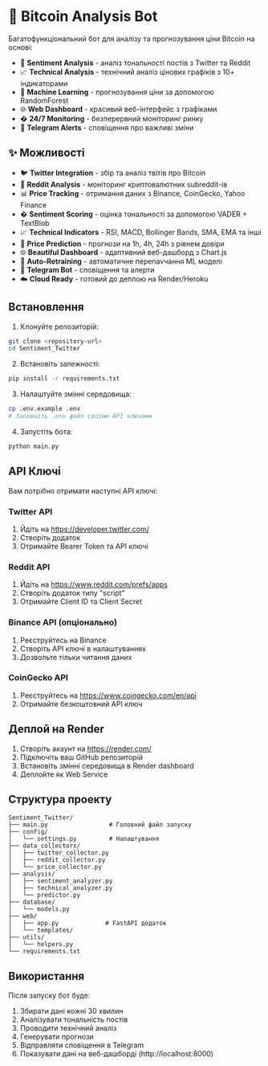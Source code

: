 # 🔮 Bitcoin Analysis Bot

Багатофункціональний бот для аналізу та прогнозування ціни Bitcoin на основі:
- 💭 **Sentiment Analysis** - аналіз тональності постів з Twitter та Reddit
- 📈 **Technical Analysis** - технічний аналіз цінових графіків з 10+ індикаторами
- 🤖 **Machine Learning** - прогнозування ціни за допомогою RandomForest
- 🌐 **Web Dashboard** - красивий веб-інтерфейс з графіками
- � **24/7 Monitoring** - безперервний моніторинг ринку
- 📱 **Telegram Alerts** - сповіщення про важливі зміни

## ✨ Можливості
- 🐦 **Twitter Integration** - збір та аналіз твітів про Bitcoin
- 📱 **Reddit Analysis** - моніторинг криптовалютних subreddit-ів
- 📊 **Price Tracking** - отримання даних з Binance, CoinGecko, Yahoo Finance
- � **Sentiment Scoring** - оцінка тональності за допомогою VADER + TextBlob
- 📈 **Technical Indicators** - RSI, MACD, Bollinger Bands, SMA, EMA та інші
- 🎯 **Price Prediction** - прогнози на 1h, 4h, 24h з рівнем довіри
- 🌐 **Beautiful Dashboard** - адаптивний веб-дашборд з Chart.js
- 🔄 **Auto-Retraining** - автоматичне переnavчання ML моделі
- 📱 **Telegram Bot** - сповіщення та алерти
- ☁️ **Cloud Ready** - готовий до деплою на Render/Heroku

## Встановлення

1. Клонуйте репозиторій:
```bash
git clone <repository-url>
cd Sentiment_Twitter
```

2. Встановіть залежності:
```bash
pip install -r requirements.txt
```

3. Налаштуйте змінні середовища:
```bash
cp .env.example .env
# Заповніть .env файл своїми API ключами
```

4. Запустіть бота:
```bash
python main.py
```

## API Ключі

Вам потрібно отримати наступні API ключі:

### Twitter API
1. Йдіть на https://developer.twitter.com/
2. Створіть додаток
3. Отримайте Bearer Token та API ключі

### Reddit API
1. Йдіть на https://www.reddit.com/prefs/apps
2. Створіть додаток типу "script"
3. Отримайте Client ID та Client Secret

### Binance API (опціонально)
1. Реєструйтесь на Binance
2. Створіть API ключі в налаштуваннях
3. Дозвольте тільки читання даних

### CoinGecko API
1. Реєструйтесь на https://www.coingecko.com/en/api
2. Отримайте безкоштовний API ключ

## Деплой на Render

1. Створіть акаунт на https://render.com/
2. Підключіть ваш GitHub репозиторій
3. Встановіть змінні середовища в Render dashboard
4. Деплойте як Web Service

## Структура проекту
```
Sentiment_Twitter/
├── main.py                 # Головний файл запуску
├── config/
│   └── settings.py         # Налаштування
├── data_collectors/
│   ├── twitter_collector.py
│   ├── reddit_collector.py
│   └── price_collector.py
├── analysis/
│   ├── sentiment_analyzer.py
│   ├── technical_analyzer.py
│   └── predictor.py
├── database/
│   └── models.py
├── web/
│   ├── app.py             # FastAPI додаток
│   └── templates/
├── utils/
│   └── helpers.py
└── requirements.txt
```

## Використання

Після запуску бот буде:
1. Збирати дані кожні 30 хвилин
2. Аналізувати тональність постів
3. Проводити технічний аналіз
4. Генерувати прогнози
5. Відправляти сповіщення в Telegram
6. Показувати дані на веб-дашборді (http://localhost:8000)
